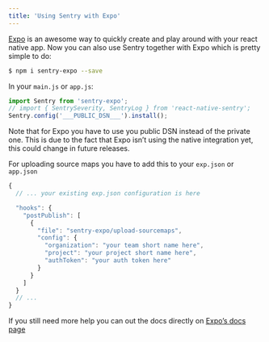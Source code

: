 ```yaml
---
title: 'Using Sentry with Expo'
---
```


[Expo](https://expo.io/) is an awesome way to quickly create and play around with your react native app. Now you can also use Sentry together with Expo which is pretty simple to do:

```bash
$ npm i sentry-expo --save
```

In your `main.js` or `app.js`:

```javascript
import Sentry from 'sentry-expo';
// import { SentrySeverity, SentryLog } from 'react-native-sentry';
Sentry.config('___PUBLIC_DSN___').install();
```

Note that for Expo you have to use you public DSN instead of the private one. This is due to the fact that Expo isn’t using the native integration yet, this could change in future releases.

For uploading source maps you have to add this to your `exp.json` or `app.json`

```javascript
{
  // ... your existing exp.json configuration is here

  "hooks": {
    "postPublish": [
      {
        "file": "sentry-expo/upload-sourcemaps",
        "config": {
          "organization": "your team short name here",
          "project": "your project short name here",
          "authToken": "your auth token here"
        }
      }
    ]
  }
  // ...
}
```

If you still need more help you can out the docs directly on [Expo’s docs page](https://docs.expo.io/versions/latest/guides/using-sentry/)
